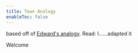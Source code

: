 ```yaml
---
title: Town Analogy
enableToc: false
---
```


based off of [Edward's analogy](https://edsobsidiannotes.netlify.app/04-03-2023-The-town-analogy/). Read: I......adapted it

Welcome